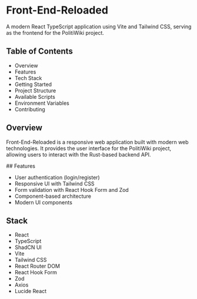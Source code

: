 # Front-End-Reloaded
A modern React TypeScript application using Vite and Tailwind CSS, serving as the frontend for the PolitiWiki project.

## Table of Contents
 - Overview
 - Features
 - Tech Stack
 - Getting Started
 - Project Structure
 - Available Scripts
 - Environment Variables
 - Contributing

## Overview
Front-End-Reloaded is a responsive web application built with modern web technologies. It provides the user interface for the PolitiWiki project, allowing users to interact with the Rust-based backend API.

## Features
 - User authentication (login/register)
 - Responsive UI with Tailwind CSS
 - Form validation with React Hook Form and Zod
 - Component-based architecture
 - Modern UI components

## Stack
 - React 
 - TypeScript 
 - ShadCN UI 
 - Vite 
 - Tailwind CSS 
 - React Router DOM 
 - React Hook Form 
 - Zod 
 - Axios
 - Lucide React